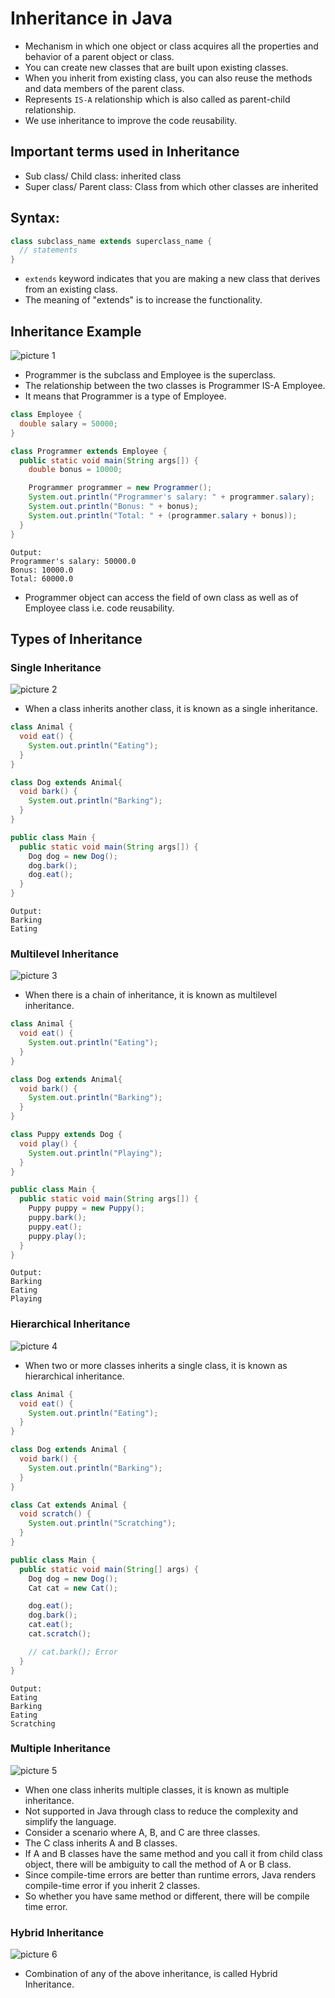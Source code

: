 # Inheritance in Java

- Mechanism in which one object or class acquires all the properties and behavior of a parent object or class.
- You can create new classes that are built upon existing classes.
- When you inherit from existing class, you can also reuse the methods and data members of the parent class.
- Represents `IS-A` relationship which is also called as parent-child relationship.
- We use inheritance to improve the code reusability.

## Important terms used in Inheritance

- Sub class/ Child class: inherited class
- Super class/ Parent class: Class from which other classes are inherited

## Syntax:

```java
class subclass_name extends superclass_name {
  // statements
}
```

- `extends` keyword indicates that you are making a new class that derives from an existing class.
- The meaning of "extends" is to increase the functionality.

## Inheritance Example

![picture 1](../images/d103b17dfed71a75b7c3af16b2353d899d22f71c88a8df5dce4f9712a5551771.png)

- Programmer is the subclass and Employee is the superclass.
- The relationship between the two classes is Programmer IS-A Employee.
- It means that Programmer is a type of Employee.

```java
class Employee {
  double salary = 50000;
}

class Programmer extends Employee {
  public static void main(String args[]) {
    double bonus = 10000;

    Programmer programmer = new Programmer();
    System.out.println("Programmer's salary: " + programmer.salary);
    System.out.println("Bonus: " + bonus);
    System.out.println("Total: " + (programmer.salary + bonus));
  }
}
```

```
Output:
Programmer's salary: 50000.0
Bonus: 10000.0
Total: 60000.0
```

- Programmer object can access the field of own class as well as of Employee class i.e. code reusability.

## Types of Inheritance

### Single Inheritance

![picture 2](../images/3e6153b929514120bd8162ac33373e2233d9dbe305f42cbef7fbdf9b7e5139c2.png)

- When a class inherits another class, it is known as a single inheritance.

```java
class Animal {
  void eat() {
    System.out.println("Eating");
  }
}

class Dog extends Animal{
  void bark() {
    System.out.println("Barking");
  }
}

public class Main {
  public static void main(String args[]) {
    Dog dog = new Dog();
    dog.bark();
    dog.eat();
  }
}
```

```
Output:
Barking
Eating
```

### Multilevel Inheritance

![picture 3](../images/a61c07ab95330cf815a93f4e07f87af01b1169fef1c632ebb7ebcbc009f8bd67.png)

- When there is a chain of inheritance, it is known as multilevel inheritance.

```java
class Animal {
  void eat() {
    System.out.println("Eating");
  }
}

class Dog extends Animal{
  void bark() {
    System.out.println("Barking");
  }
}

class Puppy extends Dog {
  void play() {
    System.out.println("Playing");
  }
}

public class Main {
  public static void main(String args[]) {
    Puppy puppy = new Puppy();
    puppy.bark();
    puppy.eat();
    puppy.play();
  }
}
```

```
Output:
Barking
Eating
Playing
```

### Hierarchical Inheritance

![picture 4](../images/d55dea35cc98c1f6ec4f2ae80c063f297039db8069e12b346d341441abd3b42f.png)

- When two or more classes inherits a single class, it is known as hierarchical inheritance.

```java
class Animal {
  void eat() {
    System.out.println("Eating");
  }
}

class Dog extends Animal {
  void bark() {
    System.out.println("Barking");
  }
}

class Cat extends Animal {
  void scratch() {
    System.out.println("Scratching");
  }
}

public class Main {
  public static void main(String[] args) {
    Dog dog = new Dog();
    Cat cat = new Cat();

    dog.eat();
    dog.bark();
    cat.eat();
    cat.scratch();

    // cat.bark(); Error
  }
}
```

```
Output:
Eating
Barking
Eating
Scratching
```

### Multiple Inheritance

![picture 5](../images/0794ceeac5cff6e9c11c8bfe75cc26908117792e1d63d63a4fce67746f415788.png)

- When one class inherits multiple classes, it is known as multiple inheritance.
- Not supported in Java through class to reduce the complexity and simplify the language.
- Consider a scenario where A, B, and C are three classes.
- The C class inherits A and B classes.
- If A and B classes have the same method and you call it from child class object, there will be ambiguity to call the method of A or B class.
- Since compile-time errors are better than runtime errors, Java renders compile-time error if you inherit 2 classes.
- So whether you have same method or different, there will be compile time error.

### Hybrid Inheritance

![picture 6](../images/5c435100a0fe987579ba944d836edc513183ff3250e0a77d9da37a0dd408098e.png)

- Combination of any of the above inheritance, is called Hybrid Inheritance.
